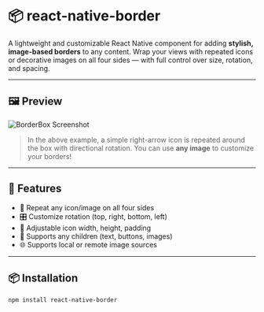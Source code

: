 # 📦 react-native-border

A lightweight and customizable React Native component for adding **stylish, image-based borders** to any content. Wrap your views with repeated icons or decorative images on all four sides — with full control over size, rotation, and spacing.

---

## 🖼️ Preview

![BorderBox Screenshot](https://oha-uat-s3.s3.ap-south-1.amazonaws.com/Screenshot_1752399914.png)

> In the above example, a simple right-arrow icon is repeated around the box with directional rotation. You can use **any image** to customize your borders!

---

## 🚀 Features

- 🔁 Repeat any icon/image on all four sides
- 🎛️ Customize rotation (top, right, bottom, left)
- 📐 Adjustable icon width, height, padding
- 🧩 Supports any children (text, buttons, images)
- 🌐 Supports local or remote image sources

---

## 📦 Installation

```sh
npm install react-native-border


